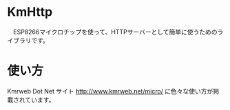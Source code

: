 # KmHttp
　ESP8266マイクロチップを使って、HTTPサーバーとして簡単に使うためのライブラリです。

# 使い方
  Kmrweb Dot Net サイト http://www.kmrweb.net/micro/ に色々な使い方が掲載されています。


